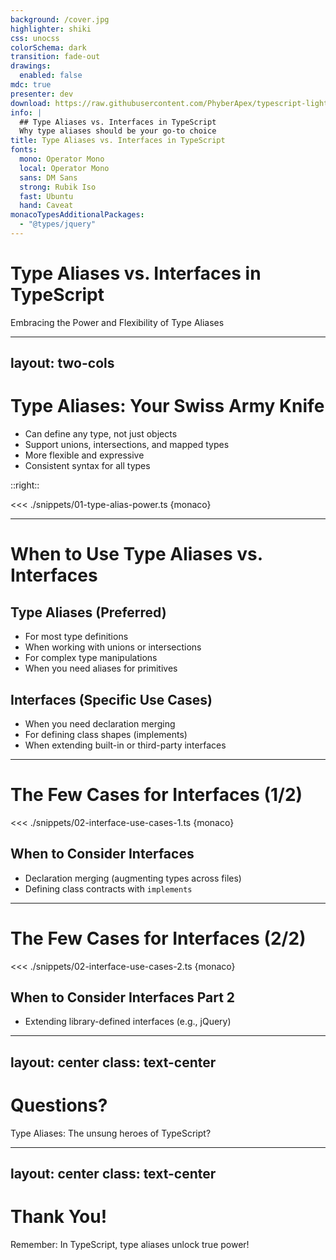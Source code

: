 ```yaml
---
background: /cover.jpg
highlighter: shiki
css: unocss
colorSchema: dark
transition: fade-out
drawings:
  enabled: false
mdc: true
presenter: dev
download: https://raw.githubusercontent.com/PhyberApex/typescript-lightning-talks/main/03-interface-vs-type-alias/03-interface-vs-type-alias.pdf
info: |
  ## Type Aliases vs. Interfaces in TypeScript
  Why type aliases should be your go-to choice
title: Type Aliases vs. Interfaces in TypeScript
fonts:
  mono: Operator Mono
  local: Operator Mono
  sans: DM Sans
  strong: Rubik Iso
  fast: Ubuntu
  hand: Caveat
monacoTypesAdditionalPackages:
  - "@types/jquery"
---
```


# Type Aliases vs. Interfaces in TypeScript
Embracing the Power and Flexibility of Type Aliases

<!--
Welcome, TypeScript enthusiasts! Today, we're diving into the world of type definitions, with a focus on why type aliases should be your primary tool.
We'll explore the strengths of type aliases, when to use them, and the few cases where interfaces might still be necessary.
Get ready to revolutionize your TypeScript code with the power of type aliases!
-->

---
layout: two-cols
---

# Type Aliases: Your Swiss Army Knife

<v-clicks>

- Can define any type, not just objects
- Support unions, intersections, and mapped types
- More flexible and expressive
- Consistent syntax for all types

</v-clicks>

::right::

<div v-click>

<<< ./snippets/01-type-alias-power.ts {monaco}

</div>

<!--
Let's start by exploring why type aliases are so powerful in TypeScript.

[click] Type aliases can define any type, not just objects. This versatility is a huge advantage.
[click] They support unions, intersections, and mapped types, giving you incredible flexibility in type design.
[click] Type aliases are more flexible and expressive, allowing you to create complex types with ease.
[click] They provide a consistent syntax for all types, whether you're working with objects, primitives, or complex type expressions.
[click] On the right, we have some examples showcasing the power of type aliases. Notice how we can create a variety of type structures with a single, consistent syntax.
-->

---

# When to Use Type Aliases vs. Interfaces

<div class="grid grid-cols-2 gap-4">
<div>

## Type Aliases (Preferred)

<v-clicks>

- For most type definitions
- When working with unions or intersections
- For complex type manipulations
- When you need aliases for primitives

</v-clicks>

</div>
<div>

<v-click>

## Interfaces (Specific Use Cases)

</v-click>

<v-clicks>

- When you need declaration merging
- For defining class shapes (implements)
- When extending built-in or third-party interfaces

</v-clicks>

</div>
</div>

<!--
Now, let's discuss when to use type aliases versus interfaces.

[click] Type aliases should be your go-to choice for most type definitions. They're more versatile and expressive.
[click] They're particularly useful when working with unions or intersections, which are common in complex TypeScript projects.
[click] For complex type manipulations, type aliases offer more flexibility and power.
[click] When you need to create aliases for primitive types or complex type expressions, type aliases are the way to go.

[click] However, there are a few specific cases where interfaces might still be necessary:
[click] If you need declaration merging, interfaces are your only option. This is useful for augmenting types across multiple files.
[click] When defining shapes for classes to implement, interfaces provide a familiar syntax for OOP developers.
[click] If you're extending built-in or third-party interfaces, you'll need to use interfaces to maintain compatibility.
-->

---

# The Few Cases for Interfaces (1/2)

<div>

<<< ./snippets/02-interface-use-cases-1.ts {monaco}

</div>

<v-click>

## When to Consider Interfaces

- Declaration merging (augmenting types across files)
- Defining class contracts with `implements`

</v-click>

<!--
While type aliases are generally preferred, let's explore the few cases where interfaces might still be necessary.

In this example, we see some scenarios where interfaces are uniquely useful.

[click] Declaration merging is a feature unique to interfaces. It allows you to add new members to an interface across multiple declarations, which can be useful for augmenting types across different files or modules.

When defining contracts for classes to implement, interfaces provide a familiar and clear syntax, especially for developers coming from object-oriented backgrounds.
-->

---

# The Few Cases for Interfaces (2/2)
<div>
<<< ./snippets/02-interface-use-cases-2.ts {monaco}
</div>
<v-click>

## When to Consider Interfaces Part 2

- Extending library-defined interfaces (e.g., jQuery)

</v-click>
<!--
Continuing our exploration of interface use cases, let's look at one more scenario that's common in real-world applications.

[click] Interfaces are particularly useful when you need to extend interfaces defined in third-party libraries. Here, we're extending the jQuery interface to add an i18n method 't'.

This approach allows you to augment existing library types with new functionality in a type-safe manner. It's especially useful when working with plugins or when you need to add custom methods to library objects.

While this use case exists, remember that for most of your type definitions, type aliases will provide more flexibility and power.
-->

---
layout: two-cols
---

# Best Practices

<v-clicks>

- Use type aliases as your default choice
- Leverage unions and intersections for flexible types
- Use mapped and conditional types for advanced scenarios
- Reserve interfaces for specific use cases (merging, implements)
- Be consistent in your usage across the project

</v-clicks>

::right::

<div class="ml-4">

<v-click>

# Remember

</v-click>

<v-clicks>

- Type aliases are more versatile and powerful
- They provide a consistent syntax for all types
- Interfaces have their place, but have different features
- Choose based on the needs of your project
- When in doubt, start with a type alias!

</v-clicks>

</div>

<!--
Let's recap some best practices for using type aliases and interfaces in TypeScript.

[click] Make type aliases your default choice for type definitions. They're more flexible and powerful.
[click] Take advantage of unions and intersections to create flexible, expressive types.
[click] For advanced scenarios, don't hesitate to use mapped and conditional types.
[click] Reserve interfaces for specific use cases where you need declaration merging or are defining class contracts.
[click] Whatever approach you choose, be consistent across your project to maintain readability.

[click] Now, let's summarize what we've learned:
[click] Type aliases are more versatile and powerful, capable of handling a wide range of type definitions.
[click] They provide a consistent syntax for all types, from simple primitives to complex type expressions.
[click] While interfaces have their place, they're more limited in their capabilities compared to type aliases.
[click] Your choice should be based on the specific needs of your project and team.
[click] When in doubt, start with a type alias - you can always switch to an interface if a specific use case requires it.
-->

---
layout: center
class: text-center
---

# Questions?

Type Aliases: The unsung heroes of TypeScript?

<!--
We've explored the power of type aliases and the specific cases for interfaces, but our TypeScript journey isn't over yet!
What questions do you have about leveraging type aliases in your projects?
Have you encountered scenarios where type aliases significantly improved your code?
Let's dive into your questions and continue our exploration of TypeScript's type system!
-->

---
layout: center
class: text-center
---

# Thank You!

Remember: In TypeScript, type aliases unlock true power!

<!--
And there you have it, folks! We've journeyed through the realm of type aliases and interfaces in TypeScript, with a focus on the versatility and power of type aliases.

From basic definitions to advanced type manipulations, we've seen how type aliases can make our code more expressive, flexible, and maintainable.

Remember, in the world of TypeScript, choosing type aliases as your primary tool can unlock new levels of type safety and expressiveness in your code!

Thank you for joining me on this type adventure. Now go forth and wield the power of type aliases in your TypeScript projects!

Don't forget to provide feedback on this presentation. Your input helps us improve and create better content for future sessions!
-->